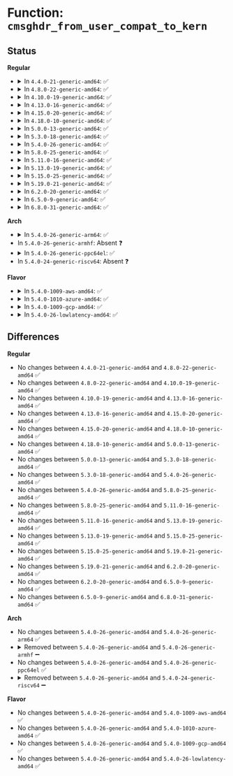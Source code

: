# Function: <code>cmsghdr_from_user_compat_to_kern</code>

## Status
<b>Regular</b>
<ul>
<li>
<details>
<summary>In <code>4.4.0-21-generic-amd64</code>: ✅</summary>

```c
int cmsghdr_from_user_compat_to_kern(struct msghdr * kmsg, struct sock * sk, unsigned char * stackbuf, int stackbuf_size)
```

```json
{
  "name": "cmsghdr_from_user_compat_to_kern",
  "collision_type": "Unique Global",
  "inline_type": "No",
  "funcs": [
    {
      "addr": 18446744071586443216,
      "name": "cmsghdr_from_user_compat_to_kern",
      "external": true,
      "loc": "net/compat.c:124",
      "file": "net/compat.c",
      "inline": "seen, unknown",
      "caller_inline": [],
      "caller_func": [
        "net/socket.c:___sys_sendmsg"
      ]
    }
  ],
  "symbols": [
    {
      "addr": 18446744071586443216,
      "name": "cmsghdr_from_user_compat_to_kern",
      "section": ".text",
      "bind": "STB_GLOBAL",
      "size": 623
    }
  ]
}
```
</details>
</li>
<li>
<details>
<summary>In <code>4.8.0-22-generic-amd64</code>: ✅</summary>

```c
int cmsghdr_from_user_compat_to_kern(struct msghdr * kmsg, struct sock * sk, unsigned char * stackbuf, int stackbuf_size)
```

```json
{
  "name": "cmsghdr_from_user_compat_to_kern",
  "collision_type": "Unique Global",
  "inline_type": "No",
  "funcs": [
    {
      "addr": 18446744071586888832,
      "name": "cmsghdr_from_user_compat_to_kern",
      "external": true,
      "loc": "net/compat.c:124",
      "file": "net/compat.c",
      "inline": "seen, unknown",
      "caller_inline": [],
      "caller_func": [
        "net/socket.c:___sys_sendmsg"
      ]
    }
  ],
  "symbols": [
    {
      "addr": 18446744071586888832,
      "name": "cmsghdr_from_user_compat_to_kern",
      "section": ".text",
      "bind": "STB_GLOBAL",
      "size": 702
    }
  ]
}
```
</details>
</li>
<li>
<details>
<summary>In <code>4.10.0-19-generic-amd64</code>: ✅</summary>

```c
int cmsghdr_from_user_compat_to_kern(struct msghdr * kmsg, struct sock * sk, unsigned char * stackbuf, int stackbuf_size)
```

```json
{
  "name": "cmsghdr_from_user_compat_to_kern",
  "collision_type": "Unique Global",
  "inline_type": "No",
  "funcs": [
    {
      "addr": 18446744071587082912,
      "name": "cmsghdr_from_user_compat_to_kern",
      "external": true,
      "loc": "net/compat.c:124",
      "file": "net/compat.c",
      "inline": "seen, unknown",
      "caller_inline": [],
      "caller_func": [
        "net/socket.c:___sys_sendmsg"
      ]
    }
  ],
  "symbols": [
    {
      "addr": 18446744071587082912,
      "name": "cmsghdr_from_user_compat_to_kern",
      "section": ".text",
      "bind": "STB_GLOBAL",
      "size": 702
    }
  ]
}
```
</details>
</li>
<li>
<details>
<summary>In <code>4.13.0-16-generic-amd64</code>: ✅</summary>

```c
int cmsghdr_from_user_compat_to_kern(struct msghdr * kmsg, struct sock * sk, unsigned char * stackbuf, int stackbuf_size)
```

```json
{
  "name": "cmsghdr_from_user_compat_to_kern",
  "collision_type": "Unique Global",
  "inline_type": "No",
  "funcs": [
    {
      "addr": 18446744071587211440,
      "name": "cmsghdr_from_user_compat_to_kern",
      "external": true,
      "loc": "net/compat.c:122",
      "file": "net/compat.c",
      "inline": "seen, unknown",
      "caller_inline": [],
      "caller_func": [
        "net/socket.c:___sys_sendmsg"
      ]
    }
  ],
  "symbols": [
    {
      "addr": 18446744071587211440,
      "name": "cmsghdr_from_user_compat_to_kern",
      "section": ".text",
      "bind": "STB_GLOBAL",
      "size": 670
    }
  ]
}
```
</details>
</li>
<li>
<details>
<summary>In <code>4.15.0-20-generic-amd64</code>: ✅</summary>

```c
int cmsghdr_from_user_compat_to_kern(struct msghdr * kmsg, struct sock * sk, unsigned char * stackbuf, int stackbuf_size)
```

```json
{
  "name": "cmsghdr_from_user_compat_to_kern",
  "collision_type": "Unique Global",
  "inline_type": "No",
  "funcs": [
    {
      "addr": 18446744071587725856,
      "name": "cmsghdr_from_user_compat_to_kern",
      "external": true,
      "loc": "net/compat.c:122",
      "file": "net/compat.c",
      "inline": "seen, unknown",
      "caller_inline": [],
      "caller_func": [
        "net/socket.c:___sys_sendmsg"
      ]
    }
  ],
  "symbols": [
    {
      "addr": 18446744071587725856,
      "name": "cmsghdr_from_user_compat_to_kern",
      "section": ".text",
      "bind": "STB_GLOBAL",
      "size": 679
    }
  ]
}
```
</details>
</li>
<li>
<details>
<summary>In <code>4.18.0-10-generic-amd64</code>: ✅</summary>

```c
int cmsghdr_from_user_compat_to_kern(struct msghdr * kmsg, struct sock * sk, unsigned char * stackbuf, int stackbuf_size)
```

```json
{
  "name": "cmsghdr_from_user_compat_to_kern",
  "collision_type": "Unique Global",
  "inline_type": "No",
  "funcs": [
    {
      "addr": 18446744071588062176,
      "name": "cmsghdr_from_user_compat_to_kern",
      "external": true,
      "loc": "net/compat.c:122",
      "file": "net/compat.c",
      "inline": "seen, unknown",
      "caller_inline": [],
      "caller_func": [
        "net/socket.c:___sys_sendmsg"
      ]
    }
  ],
  "symbols": [
    {
      "addr": 18446744071588062176,
      "name": "cmsghdr_from_user_compat_to_kern",
      "section": ".text",
      "bind": "STB_GLOBAL",
      "size": 674
    }
  ]
}
```
</details>
</li>
<li>
<details>
<summary>In <code>5.0.0-13-generic-amd64</code>: ✅</summary>

```c
int cmsghdr_from_user_compat_to_kern(struct msghdr * kmsg, struct sock * sk, unsigned char * stackbuf, int stackbuf_size)
```

```json
{
  "name": "cmsghdr_from_user_compat_to_kern",
  "collision_type": "Unique Global",
  "inline_type": "No",
  "funcs": [
    {
      "addr": 18446744071588238512,
      "name": "cmsghdr_from_user_compat_to_kern",
      "external": true,
      "loc": "net/compat.c:122",
      "file": "net/compat.c",
      "inline": "seen, unknown",
      "caller_inline": [],
      "caller_func": [
        "net/socket.c:___sys_sendmsg"
      ]
    }
  ],
  "symbols": [
    {
      "addr": 18446744071588238512,
      "name": "cmsghdr_from_user_compat_to_kern",
      "section": ".text",
      "bind": "STB_GLOBAL",
      "size": 674
    }
  ]
}
```
</details>
</li>
<li>
<details>
<summary>In <code>5.3.0-18-generic-amd64</code>: ✅</summary>

```c
int cmsghdr_from_user_compat_to_kern(struct msghdr * kmsg, struct sock * sk, unsigned char * stackbuf, int stackbuf_size)
```

```json
{
  "name": "cmsghdr_from_user_compat_to_kern",
  "collision_type": "Unique Global",
  "inline_type": "No",
  "funcs": [
    {
      "addr": 18446744071588629392,
      "name": "cmsghdr_from_user_compat_to_kern",
      "external": true,
      "loc": "net/compat.c:124",
      "file": "net/compat.c",
      "inline": "seen, unknown",
      "caller_inline": [],
      "caller_func": [
        "net/socket.c:___sys_sendmsg"
      ]
    }
  ],
  "symbols": [
    {
      "addr": 18446744071588629392,
      "name": "cmsghdr_from_user_compat_to_kern",
      "section": ".text",
      "bind": "STB_GLOBAL",
      "size": 631
    }
  ]
}
```
</details>
</li>
<li>
<details>
<summary>In <code>5.4.0-26-generic-amd64</code>: ✅</summary>

```c
int cmsghdr_from_user_compat_to_kern(struct msghdr * kmsg, struct sock * sk, unsigned char * stackbuf, int stackbuf_size)
```

```json
{
  "name": "cmsghdr_from_user_compat_to_kern",
  "collision_type": "Unique Global",
  "inline_type": "No",
  "funcs": [
    {
      "addr": 18446744071588851632,
      "name": "cmsghdr_from_user_compat_to_kern",
      "external": true,
      "loc": "net/compat.c:124",
      "file": "net/compat.c",
      "inline": "seen, unknown",
      "caller_inline": [],
      "caller_func": [
        "net/socket.c:____sys_sendmsg"
      ]
    }
  ],
  "symbols": [
    {
      "addr": 18446744071588851632,
      "name": "cmsghdr_from_user_compat_to_kern",
      "section": ".text",
      "bind": "STB_GLOBAL",
      "size": 726
    }
  ]
}
```
</details>
</li>
<li>
<details>
<summary>In <code>5.8.0-25-generic-amd64</code>: ✅</summary>

```c
int cmsghdr_from_user_compat_to_kern(struct msghdr * kmsg, struct sock * sk, unsigned char * stackbuf, int stackbuf_size)
```

```json
{
  "name": "cmsghdr_from_user_compat_to_kern",
  "collision_type": "Unique Global",
  "inline_type": "No",
  "funcs": [
    {
      "addr": 18446744071589735616,
      "name": "cmsghdr_from_user_compat_to_kern",
      "external": true,
      "loc": "net/compat.c:141",
      "file": "net/compat.c",
      "inline": "seen, unknown",
      "caller_inline": [],
      "caller_func": [
        "net/socket.c:____sys_sendmsg"
      ]
    }
  ],
  "symbols": [
    {
      "addr": 18446744071589735616,
      "name": "cmsghdr_from_user_compat_to_kern",
      "section": ".text",
      "bind": "STB_GLOBAL",
      "size": 679
    }
  ]
}
```
</details>
</li>
<li>
<details>
<summary>In <code>5.11.0-16-generic-amd64</code>: ✅</summary>

```c
int cmsghdr_from_user_compat_to_kern(struct msghdr * kmsg, struct sock * sk, unsigned char * stackbuf, int stackbuf_size)
```

```json
{
  "name": "cmsghdr_from_user_compat_to_kern",
  "collision_type": "Unique Global",
  "inline_type": "No",
  "funcs": [
    {
      "addr": 18446744071589768672,
      "name": "cmsghdr_from_user_compat_to_kern",
      "external": true,
      "loc": "net/compat.c:141",
      "file": "net/compat.c",
      "inline": "seen, unknown",
      "caller_inline": [],
      "caller_func": [
        "net/socket.c:____sys_sendmsg"
      ]
    }
  ],
  "symbols": [
    {
      "addr": 18446744071589768672,
      "name": "cmsghdr_from_user_compat_to_kern",
      "section": ".text",
      "bind": "STB_GLOBAL",
      "size": 679
    }
  ]
}
```
</details>
</li>
<li>
<details>
<summary>In <code>5.13.0-19-generic-amd64</code>: ✅</summary>

```c
int cmsghdr_from_user_compat_to_kern(struct msghdr * kmsg, struct sock * sk, unsigned char * stackbuf, int stackbuf_size)
```

```json
{
  "name": "cmsghdr_from_user_compat_to_kern",
  "collision_type": "Unique Global",
  "inline_type": "No",
  "funcs": [
    {
      "addr": 18446744071589672208,
      "name": "cmsghdr_from_user_compat_to_kern",
      "external": true,
      "loc": "net/compat.c:141",
      "file": "net/compat.c",
      "inline": "seen, unknown",
      "caller_inline": [],
      "caller_func": [
        "net/socket.c:____sys_sendmsg"
      ]
    }
  ],
  "symbols": [
    {
      "addr": 18446744071589672208,
      "name": "cmsghdr_from_user_compat_to_kern",
      "section": ".text",
      "bind": "STB_GLOBAL",
      "size": 673
    }
  ]
}
```
</details>
</li>
<li>
<details>
<summary>In <code>5.15.0-25-generic-amd64</code>: ✅</summary>

```c
int cmsghdr_from_user_compat_to_kern(struct msghdr * kmsg, struct sock * sk, unsigned char * stackbuf, int stackbuf_size)
```

```json
{
  "name": "cmsghdr_from_user_compat_to_kern",
  "collision_type": "Unique Global",
  "inline_type": "No",
  "funcs": [
    {
      "addr": 18446744071590429216,
      "name": "cmsghdr_from_user_compat_to_kern",
      "external": true,
      "loc": "net/compat.c:141",
      "file": "net/compat.c",
      "inline": "seen, unknown",
      "caller_inline": [],
      "caller_func": [
        "net/socket.c:____sys_sendmsg"
      ]
    }
  ],
  "symbols": [
    {
      "addr": 18446744071590429216,
      "name": "cmsghdr_from_user_compat_to_kern",
      "section": ".text",
      "bind": "STB_GLOBAL",
      "size": 673
    }
  ]
}
```
</details>
</li>
<li>
<details>
<summary>In <code>5.19.0-21-generic-amd64</code>: ✅</summary>

```c
int cmsghdr_from_user_compat_to_kern(struct msghdr * kmsg, struct sock * sk, unsigned char * stackbuf, int stackbuf_size)
```

```json
{
  "name": "cmsghdr_from_user_compat_to_kern",
  "collision_type": "Unique Global",
  "inline_type": "No",
  "funcs": [
    {
      "addr": 18446744071592028544,
      "name": "cmsghdr_from_user_compat_to_kern",
      "external": true,
      "loc": "net/compat.c:141",
      "file": "net/compat.c",
      "inline": "seen, unknown",
      "caller_inline": [],
      "caller_func": [
        "net/socket.c:____sys_sendmsg"
      ]
    }
  ],
  "symbols": [
    {
      "addr": 18446744071592028544,
      "name": "cmsghdr_from_user_compat_to_kern",
      "section": ".text",
      "bind": "STB_GLOBAL",
      "size": 807
    }
  ]
}
```
</details>
</li>
<li>
<details>
<summary>In <code>6.2.0-20-generic-amd64</code>: ✅</summary>

```c
int cmsghdr_from_user_compat_to_kern(struct msghdr * kmsg, struct sock * sk, unsigned char * stackbuf, int stackbuf_size)
```

```json
{
  "name": "cmsghdr_from_user_compat_to_kern",
  "collision_type": "Unique Global",
  "inline_type": "No",
  "funcs": [
    {
      "addr": 18446744071593844624,
      "name": "cmsghdr_from_user_compat_to_kern",
      "external": true,
      "loc": "net/compat.c:139",
      "file": "net/compat.c",
      "inline": "seen, unknown",
      "caller_inline": [],
      "caller_func": [
        "net/socket.c:____sys_sendmsg"
      ]
    }
  ],
  "symbols": [
    {
      "addr": 18446744071593844624,
      "name": "cmsghdr_from_user_compat_to_kern",
      "section": ".text",
      "bind": "STB_GLOBAL",
      "size": 807
    }
  ]
}
```
</details>
</li>
<li>
<details>
<summary>In <code>6.5.0-9-generic-amd64</code>: ✅</summary>

```c
int cmsghdr_from_user_compat_to_kern(struct msghdr * kmsg, struct sock * sk, unsigned char * stackbuf, int stackbuf_size)
```

```json
{
  "name": "cmsghdr_from_user_compat_to_kern",
  "collision_type": "Unique Global",
  "inline_type": "No",
  "funcs": [
    {
      "addr": 18446744071594219040,
      "name": "cmsghdr_from_user_compat_to_kern",
      "external": true,
      "loc": "net/compat.c:139",
      "file": "net/compat.c",
      "inline": "seen, unknown",
      "caller_inline": [],
      "caller_func": [
        "net/socket.c:____sys_sendmsg"
      ]
    }
  ],
  "symbols": [
    {
      "addr": 18446744071594219040,
      "name": "cmsghdr_from_user_compat_to_kern",
      "section": ".text",
      "bind": "STB_GLOBAL",
      "size": 784
    }
  ]
}
```
</details>
</li>
<li>
<details>
<summary>In <code>6.8.0-31-generic-amd64</code>: ✅</summary>

```c
int cmsghdr_from_user_compat_to_kern(struct msghdr * kmsg, struct sock * sk, unsigned char * stackbuf, int stackbuf_size)
```

```json
{
  "name": "cmsghdr_from_user_compat_to_kern",
  "collision_type": "Unique Global",
  "inline_type": "No",
  "funcs": [
    {
      "addr": 18446744071595016416,
      "name": "cmsghdr_from_user_compat_to_kern",
      "external": true,
      "loc": "net/compat.c:139",
      "file": "net/compat.c",
      "inline": "seen, unknown",
      "caller_inline": [],
      "caller_func": [
        "net/socket.c:____sys_sendmsg"
      ]
    }
  ],
  "symbols": [
    {
      "addr": 18446744071595016416,
      "name": "cmsghdr_from_user_compat_to_kern",
      "section": ".text",
      "bind": "STB_GLOBAL",
      "size": 784
    }
  ]
}
```
</details>
</li>
</ul>
<b>Arch</b>
<ul>
<li>
<details>
<summary>In <code>5.4.0-26-generic-arm64</code>: ✅</summary>

```c
int cmsghdr_from_user_compat_to_kern(struct msghdr * kmsg, struct sock * sk, unsigned char * stackbuf, int stackbuf_size)
```

```json
{
  "name": "cmsghdr_from_user_compat_to_kern",
  "collision_type": "Unique Global",
  "inline_type": "No",
  "funcs": [
    {
      "addr": 18446603336502432064,
      "name": "cmsghdr_from_user_compat_to_kern",
      "external": true,
      "loc": "net/compat.c:124",
      "file": "net/compat.c",
      "inline": "seen, unknown",
      "caller_inline": [],
      "caller_func": [
        "net/socket.c:____sys_sendmsg"
      ]
    }
  ],
  "symbols": [
    {
      "addr": 18446603336502432064,
      "name": "cmsghdr_from_user_compat_to_kern",
      "section": ".text",
      "bind": "STB_GLOBAL",
      "size": 2140
    }
  ]
}
```
</details>
</li>
<li>
In <code>5.4.0-26-generic-armhf</code>: Absent ❓
</li>
<li>
<details>
<summary>In <code>5.4.0-26-generic-ppc64el</code>: ✅</summary>

```c
int cmsghdr_from_user_compat_to_kern(struct msghdr * kmsg, struct sock * sk, unsigned char * stackbuf, int stackbuf_size)
```

```json
{
  "name": "cmsghdr_from_user_compat_to_kern",
  "collision_type": "Unique Global",
  "inline_type": "No",
  "funcs": [
    {
      "addr": 13835058055295981600,
      "name": "cmsghdr_from_user_compat_to_kern",
      "external": true,
      "loc": "net/compat.c:124",
      "file": "net/compat.c",
      "inline": "seen, unknown",
      "caller_inline": [],
      "caller_func": [
        "net/socket.c:____sys_sendmsg"
      ]
    }
  ],
  "symbols": [
    {
      "addr": 13835058055295981600,
      "name": "cmsghdr_from_user_compat_to_kern",
      "section": ".text",
      "bind": "STB_GLOBAL",
      "size": 1312
    }
  ]
}
```
</details>
</li>
<li>
In <code>5.4.0-24-generic-riscv64</code>: Absent ❓
</li>
</ul>
<b>Flavor</b>
<ul>
<li>
<details>
<summary>In <code>5.4.0-1009-aws-amd64</code>: ✅</summary>

```c
int cmsghdr_from_user_compat_to_kern(struct msghdr * kmsg, struct sock * sk, unsigned char * stackbuf, int stackbuf_size)
```

```json
{
  "name": "cmsghdr_from_user_compat_to_kern",
  "collision_type": "Unique Global",
  "inline_type": "No",
  "funcs": [
    {
      "addr": 18446744071588458016,
      "name": "cmsghdr_from_user_compat_to_kern",
      "external": true,
      "loc": "net/compat.c:124",
      "file": "net/compat.c",
      "inline": "seen, unknown",
      "caller_inline": [],
      "caller_func": [
        "net/socket.c:____sys_sendmsg"
      ]
    }
  ],
  "symbols": [
    {
      "addr": 18446744071588458016,
      "name": "cmsghdr_from_user_compat_to_kern",
      "section": ".text",
      "bind": "STB_GLOBAL",
      "size": 726
    }
  ]
}
```
</details>
</li>
<li>
<details>
<summary>In <code>5.4.0-1010-azure-amd64</code>: ✅</summary>

```c
int cmsghdr_from_user_compat_to_kern(struct msghdr * kmsg, struct sock * sk, unsigned char * stackbuf, int stackbuf_size)
```

```json
{
  "name": "cmsghdr_from_user_compat_to_kern",
  "collision_type": "Unique Global",
  "inline_type": "No",
  "funcs": [
    {
      "addr": 18446744071588170704,
      "name": "cmsghdr_from_user_compat_to_kern",
      "external": true,
      "loc": "net/compat.c:124",
      "file": "net/compat.c",
      "inline": "seen, unknown",
      "caller_inline": [],
      "caller_func": [
        "net/socket.c:____sys_sendmsg"
      ]
    }
  ],
  "symbols": [
    {
      "addr": 18446744071588170704,
      "name": "cmsghdr_from_user_compat_to_kern",
      "section": ".text",
      "bind": "STB_GLOBAL",
      "size": 726
    }
  ]
}
```
</details>
</li>
<li>
<details>
<summary>In <code>5.4.0-1009-gcp-amd64</code>: ✅</summary>

```c
int cmsghdr_from_user_compat_to_kern(struct msghdr * kmsg, struct sock * sk, unsigned char * stackbuf, int stackbuf_size)
```

```json
{
  "name": "cmsghdr_from_user_compat_to_kern",
  "collision_type": "Unique Global",
  "inline_type": "No",
  "funcs": [
    {
      "addr": 18446744071588790192,
      "name": "cmsghdr_from_user_compat_to_kern",
      "external": true,
      "loc": "net/compat.c:124",
      "file": "net/compat.c",
      "inline": "seen, unknown",
      "caller_inline": [],
      "caller_func": [
        "net/socket.c:____sys_sendmsg"
      ]
    }
  ],
  "symbols": [
    {
      "addr": 18446744071588790192,
      "name": "cmsghdr_from_user_compat_to_kern",
      "section": ".text",
      "bind": "STB_GLOBAL",
      "size": 726
    }
  ]
}
```
</details>
</li>
<li>
<details>
<summary>In <code>5.4.0-26-lowlatency-amd64</code>: ✅</summary>

```c
int cmsghdr_from_user_compat_to_kern(struct msghdr * kmsg, struct sock * sk, unsigned char * stackbuf, int stackbuf_size)
```

```json
{
  "name": "cmsghdr_from_user_compat_to_kern",
  "collision_type": "Unique Global",
  "inline_type": "No",
  "funcs": [
    {
      "addr": 18446744071588930816,
      "name": "cmsghdr_from_user_compat_to_kern",
      "external": true,
      "loc": "net/compat.c:124",
      "file": "net/compat.c",
      "inline": "seen, unknown",
      "caller_inline": [],
      "caller_func": [
        "net/socket.c:____sys_sendmsg"
      ]
    }
  ],
  "symbols": [
    {
      "addr": 18446744071588930816,
      "name": "cmsghdr_from_user_compat_to_kern",
      "section": ".text",
      "bind": "STB_GLOBAL",
      "size": 726
    }
  ]
}
```
</details>
</li>
</ul>

## Differences
<b>Regular</b>
<ul>
<li>
No changes between <code>4.4.0-21-generic-amd64</code> and <code>4.8.0-22-generic-amd64</code> ✅
</li>
<li>
No changes between <code>4.8.0-22-generic-amd64</code> and <code>4.10.0-19-generic-amd64</code> ✅
</li>
<li>
No changes between <code>4.10.0-19-generic-amd64</code> and <code>4.13.0-16-generic-amd64</code> ✅
</li>
<li>
No changes between <code>4.13.0-16-generic-amd64</code> and <code>4.15.0-20-generic-amd64</code> ✅
</li>
<li>
No changes between <code>4.15.0-20-generic-amd64</code> and <code>4.18.0-10-generic-amd64</code> ✅
</li>
<li>
No changes between <code>4.18.0-10-generic-amd64</code> and <code>5.0.0-13-generic-amd64</code> ✅
</li>
<li>
No changes between <code>5.0.0-13-generic-amd64</code> and <code>5.3.0-18-generic-amd64</code> ✅
</li>
<li>
No changes between <code>5.3.0-18-generic-amd64</code> and <code>5.4.0-26-generic-amd64</code> ✅
</li>
<li>
No changes between <code>5.4.0-26-generic-amd64</code> and <code>5.8.0-25-generic-amd64</code> ✅
</li>
<li>
No changes between <code>5.8.0-25-generic-amd64</code> and <code>5.11.0-16-generic-amd64</code> ✅
</li>
<li>
No changes between <code>5.11.0-16-generic-amd64</code> and <code>5.13.0-19-generic-amd64</code> ✅
</li>
<li>
No changes between <code>5.13.0-19-generic-amd64</code> and <code>5.15.0-25-generic-amd64</code> ✅
</li>
<li>
No changes between <code>5.15.0-25-generic-amd64</code> and <code>5.19.0-21-generic-amd64</code> ✅
</li>
<li>
No changes between <code>5.19.0-21-generic-amd64</code> and <code>6.2.0-20-generic-amd64</code> ✅
</li>
<li>
No changes between <code>6.2.0-20-generic-amd64</code> and <code>6.5.0-9-generic-amd64</code> ✅
</li>
<li>
No changes between <code>6.5.0-9-generic-amd64</code> and <code>6.8.0-31-generic-amd64</code> ✅
</li>
</ul>
<b>Arch</b>
<ul>
<li>
No changes between <code>5.4.0-26-generic-amd64</code> and <code>5.4.0-26-generic-arm64</code> ✅
</li>
<li>
<details>
<summary>Removed between <code>5.4.0-26-generic-amd64</code> and <code>5.4.0-26-generic-armhf</code> ➖</summary>

```c
int cmsghdr_from_user_compat_to_kern(struct msghdr * kmsg, struct sock * sk, unsigned char * stackbuf, int stackbuf_size)
```
</details>
</li>
<li>
No changes between <code>5.4.0-26-generic-amd64</code> and <code>5.4.0-26-generic-ppc64el</code> ✅
</li>
<li>
<details>
<summary>Removed between <code>5.4.0-26-generic-amd64</code> and <code>5.4.0-24-generic-riscv64</code> ➖</summary>

```c
int cmsghdr_from_user_compat_to_kern(struct msghdr * kmsg, struct sock * sk, unsigned char * stackbuf, int stackbuf_size)
```
</details>
</li>
</ul>
<b>Flavor</b>
<ul>
<li>
No changes between <code>5.4.0-26-generic-amd64</code> and <code>5.4.0-1009-aws-amd64</code> ✅
</li>
<li>
No changes between <code>5.4.0-26-generic-amd64</code> and <code>5.4.0-1010-azure-amd64</code> ✅
</li>
<li>
No changes between <code>5.4.0-26-generic-amd64</code> and <code>5.4.0-1009-gcp-amd64</code> ✅
</li>
<li>
No changes between <code>5.4.0-26-generic-amd64</code> and <code>5.4.0-26-lowlatency-amd64</code> ✅
</li>
</ul>
